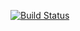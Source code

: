 [![Build Status](https://travis-ci.com/Bachelor-Microservice/Microservice-swarm.svg?branch=master)](https://travis-ci.com/Bachelor-Microservice/Microservice-swarm)


